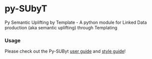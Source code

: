 # py-SUbyT

Py Semantic Uplifting by Template - A python module for Linked Data production (aka semantic uplifting) through Templating

### Usage
Please check out the Py-SUByt [user guide](https://github.com/vliz-be-opsci/pysubyt/blob/main/docs/cli-usage.md) and [style guide](https://github.com/vliz-be-opsci/pysubyt/blob/main/docs/cli-style.md)!
